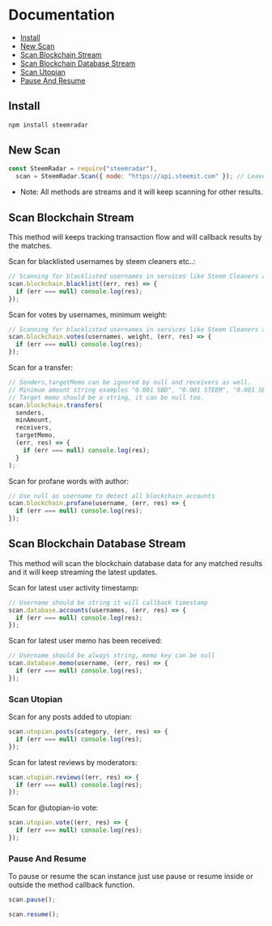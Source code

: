 # Documentation

- [Install](#install)
- [New Scan](#new-scan)
- [Scan Blockchain Stream](#scan-blockchain-stream)
- [Scan Blockchain Database Stream](#scan-blockchain-database-stream)
- [Scan Utopian](#scan-utopian)
- [Pause And Resume](#pause-and-resume)

## Install

```cmd
npm install steemradar
```

## New Scan

```js
const SteemRadar = require("steemradar"),
  scan = SteemRadar.Scan({ node: "https://api.steemit.com" }); // Leave it empty for default rpc server
```

- Note: All methods are streams and it will keep scanning for other results.

## Scan Blockchain Stream

This method will keeps tracking transaction flow and will callback results by the matches.

Scan for blacklisted usernames by steem cleaners etc..:

```js
// Scanning for blacklisted usernames in services like Steem Cleaners and some bid bots etc...
scan.blockchain.blacklist((err, res) => {
  if (err === null) console.log(res);
});
```

Scan for votes by usernames, minimum weight:

```js
// Scanning for blacklisted usernames in services like Steem Cleaners and some bid bots etc...
scan.blockchain.votes(usernames, weight, (err, res) => {
  if (err === null) console.log(res);
});
```

Scan for a transfer:

```js
// Senders,targetMemo can be ignored by null and receivers as well.
// Minimum amount string examples "0.001 SBD", "0.001 STEEM", "0.001 SBD|STEEM"
// Target memo should be a string, it can be null too.
scan.blockchain.transfers(
  senders,
  minAmount,
  receivers,
  targetMemo,
  (err, res) => {
    if (err === null) console.log(res);
  }
);
```

Scan for profane words with author:

```js
// Use null as username to detect all blockchain accounts
scan.blockchain.profane(username, (err, res) => {
  if (err === null) console.log(res);
});
```

## Scan Blockchain Database Stream

This method will scan the blockchain database data for any matched results and it will keep streaming the latest updates.

Scan for latest user activity timestamp:

```js
// Username should be string it will callback timestamp
scan.database.accounts(usernames, (err, res) => {
  if (err === null) console.log(res);
});
```

Scan for latest user memo has been received:

```js
// Username should be always string, memo key can be null
scan.database.memo(username, (err, res) => {
  if (err === null) console.log(res);
});
```

### Scan Utopian

Scan for any posts added to utopian:

```js
scan.utopian.posts(category, (err, res) => {
  if (err === null) console.log(res);
});
```

Scan for latest reviews by moderators:

```js
scan.utopian.reviews((err, res) => {
  if (err === null) console.log(res);
});
```

Scan for @utopian-io vote:

```js
scan.utopian.vote((err, res) => {
  if (err === null) console.log(res);
});
```

### Pause And Resume

To pause or resume the scan instance just use pause or resume inside or outside the method callback function.

```js
scan.pause();

scan.resume();
```
